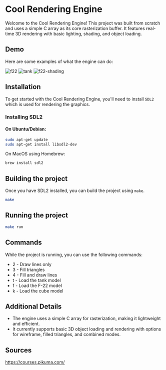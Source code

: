 # Cool Rendering Engine

Welcome to the Cool Rendering Engine! This project was built from scratch and uses a simple C array as its core rasterization buffer. It features real-time 3D rendering with basic lighting, shading, and object loading.

## Demo

Here are some examples of what the engine can do:

![f22](https://github.com/rodrigo0345/c_renderer/blob/main/assets/f22.png)
![tank](https://github.com/rodrigo0345/c_renderer/blob/main/assets/tank.png)
![f22-shading](https://github.com/rodrigo0345/c_renderer/blob/main/assets/f22-shading.png)

## Installation

To get started with the Cool Rendering Engine, you'll need to install `SDL2` which is used for rendering the graphics.

### Installing SDL2

#### On Ubuntu/Debian:

```sh
sudo apt-get update
sudo apt-get install libsdl2-dev
```

On MacOS using Homebrew:
```sh
brew install sdl2
```

## Building the project

Once you have SDL2 installed, you can build the project using `make`.
```sh
make
```

## Running the project
```sh
make run
```

## Commands
While the project is running, you can use the following commands:

- 2 - Draw lines only
- 3 - Fill triangles
- 4 - Fill and draw lines
- t - Load the tank model
- f - Load the F-22 model
- k - Load the cube model

## Additional Details

- The engine uses a simple C array for rasterization, making it lightweight and efficient.
- It currently supports basic 3D object loading and rendering with options for wireframe, filled triangles, and combined modes.

## Sources

https://courses.pikuma.com/

